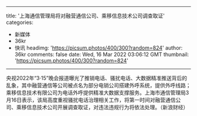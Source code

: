 
---
title: '上海通信管理局将对融营通信公司、乘移信息技术公司调查取证'
categories: 
 - 新媒体
 - 36kr
 - 快讯
headimg: 'https://picsum.photos/400/300?random=824'
author: 36kr
comments: false
date: Wed, 16 Mar 2022 03:06:12 GMT
thumbnail: 'https://picsum.photos/400/300?random=824'
---

<div>   
央视2022年“3·15”晚会报道曝光了推销电话、骚扰电话、大数据精准推送背后的乱象，其中融营通信等公司被点名为部分电销公司搭建外呼系统，提供外呼线路；乘移信息技术有限公司为电话外呼提供精准大数据支撑服务。上海市通信管理局3月16日表示，该局高度重视骚扰电话治理相关工作，将第一时间对融营通信公司、乘移信息技术公司开展调查取证，对违法违规行为将依法处理。（新浪财经）  
</div>
            